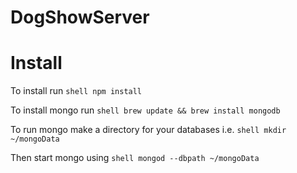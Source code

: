 # DogShowServer

# Install
To install run ```shell npm install ```

To install mongo run  ```shell brew update && brew install mongodb```

To run mongo make a directory for your databases i.e. ```shell mkdir ~/mongoData```

Then start mongo using ```shell mongod --dbpath ~/mongoData```
